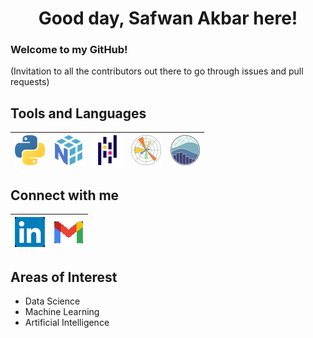 <h1 align="center"> Good day, Safwan Akbar here! </h1>

### Welcome to my GitHub!

(Invitation to all the contributors out there to go through issues and pull requests)

## Tools and Languages

| ![alt-text][python] | ![alt-text][numpy] | ![alt-text][pandas] | ![alt-text][matplot] | ![alt-text][seaborn] |
| - | - | - | - | - |

[python]: https://github.com/safwanakbar86/safwanakbar86/blob/main/icons48/python48.png "Python"
[numpy]: https://github.com/safwanakbar86/safwanakbar86/blob/main/icons48/numpy48.png "NumPy"
[pandas]: https://github.com/safwanakbar86/safwanakbar86/blob/main/icons48/pandas48.png "Pandas"
[matplot]: https://github.com/safwanakbar86/safwanakbar86/blob/main/icons48/matplotlib48.png "Matplotlib"
[seaborn]: https://github.com/safwanakbar86/safwanakbar86/blob/main/icons48/seaborn48.png "Seaborn"

## Connect with me

| <a href="https://www.linkedin.com/in/safwan-akbar-3015aa244/"><img src="https://github.com/safwanakbar86/safwanakbar86/blob/main/icons48/linkedin48.png" alt-text="LinkedIn"></a> | <a href="mailto:safwanakbar0205@gmail.com"><img src="https://github.com/safwanakbar86/safwanakbar86/blob/main/icons48/gmail48.png" alt-text="Email"></a> |
| - | - |

## Areas of Interest

 - Data Science
 - Machine Learning
 - Artificial Intelligence
